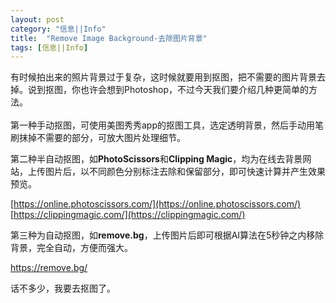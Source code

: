 ```yaml
---
layout: post
category: "信息||Info"
title:  "Remove Image Background-去除图片背景"
tags: [信息||Info]
---
```

有时候拍出来的照片背景过于复杂，这时候就要用到抠图，把不需要的图片背景去掉。说到抠图，你也许会想到Photoshop，不过今天我们要介绍几种更简单的方法。<br><br>
第一种手动抠图，可使用美图秀秀app的抠图工具，选定透明背景，然后手动用笔刷抹掉不需要的部分，可放大图片处理细节。<br>

第二种半自动抠图，如**PhotoScissors**和**Clipping Magic**，均为在线去背景网站，上传图片后，以不同颜色分别标注去除和保留部分，即可快速计算并产生效果预览。    

[https://online.photoscissors.com/](https://online.photoscissors.com/)         
[https://clippingmagic.com/](https://clippingmagic.com/) <br>

第三种为自动抠图，如**remove.bg**，上传图片后即可根据AI算法在5秒钟之内移除背景，完全自动，方便而强大。    

https://remove.bg/ <br>

话不多少，我要去抠图了。
